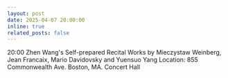 ```yaml
---
layout: post
date: 2025-04-07 20:00:00
inline: true
related_posts: false
---
```


20:00 Zhen Wang's Self-prepared Recital
Works by Mieczystaw Weinberg, Jean Francaix, Mario Davidovsky and Yuensuo Yang
Location: 855 Commonwealth Ave. Boston, MA. Concert Hall
